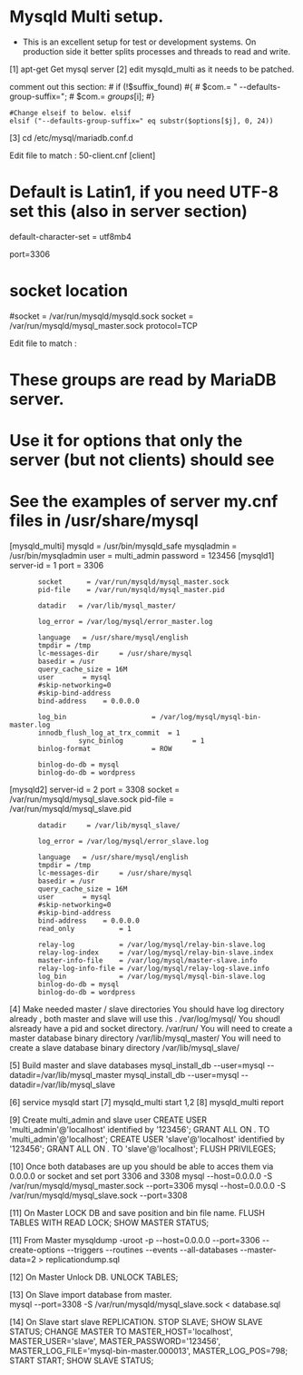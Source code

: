 # Mysqld Multi setup.

 * This is an excellent setup for test or development systems. On production side it better splits processes and threads to read and write. 

[1]  apt-get Get mysql server
[2]  edit mysqld_multi as it needs to be patched.

comment out this section:
    #    if (!$suffix_found)
    #{
    #  $com.= " --defaults-group-suffix=";
    #  $com.= $groups[$i];
    #}

    #Change elseif to below. elsif
    elsif ("--defaults-group-suffix=" eq substr($options[$j], 0, 24))

      
[3] cd  /etc/mysql/mariadb.conf.d

Edit file to match : 50-client.cnf
[client]
# Default is Latin1, if you need UTF-8 set this (also in server section)
default-character-set = utf8mb4

port=3306
# socket location
#socket = /var/run/mysqld/mysqld.sock
socket = /var/run/mysqld/mysql_master.sock
protocol=TCP


Edit file to match : 

#
# These groups are read by MariaDB server.
# Use it for options that only the server (but not clients) should see
#
# See the examples of server my.cnf files in /usr/share/mysql
[mysqld_multi]
           mysqld     = /usr/bin/mysqld_safe
           mysqladmin = /usr/bin/mysqladmin
           user       = multi_admin
           password   = 123456
[mysqld1]
           server-id = 1
           port       = 3306

           socket      = /var/run/mysqld/mysql_master.sock
           pid-file    = /var/run/mysqld/mysql_master.pid

           datadir   = /var/lib/mysql_master/

           log_error = /var/log/mysql/error_master.log

           language   = /usr/share/mysql/english
           tmpdir = /tmp
           lc-messages-dir     = /usr/share/mysql
           basedir = /usr
           query_cache_size = 16M
           user       = mysql
           #skip-networking=0
           #skip-bind-address
           bind-address    = 0.0.0.0

           log_bin                     = /var/log/mysql/mysql-bin-master.log
           innodb_flush_log_at_trx_commit  = 1
                     sync_binlog                 = 1
           binlog-format               = ROW

           binlog-do-db = mysql
           binlog-do-db = wordpress


[mysqld2]
           server-id = 2
           port         = 3308
           socket      = /var/run/mysqld/mysql_slave.sock
           pid-file    = /var/run/mysqld/mysql_slave.pid

           datadir     = /var/lib/mysql_slave/

           log_error = /var/log/mysql/error_slave.log

           language   = /usr/share/mysql/english
           tmpdir = /tmp
           lc-messages-dir     = /usr/share/mysql
           basedir = /usr
           query_cache_size = 16M
           user       = mysql
           #skip-networking=0
           #skip-bind-address
           bind-address    = 0.0.0.0
           read_only           = 1

           relay-log           = /var/log/mysql/relay-bin-slave.log
           relay-log-index     = /var/log/mysql/relay-bin-slave.index
           master-info-file    = /var/log/mysql/master-slave.info
           relay-log-info-file = /var/log/mysql/relay-log-slave.info
           log_bin             = /var/log/mysql/mysql-bin-slave.log
           binlog-do-db = mysql
           binlog-do-db = wordpress

 
[4] Make needed master / slave directories
     You should have log directory already , both master and slave will use this .
    /var/log/mysql/
    You shoudl alsready have a pid and socket directory.
    /var/run/ 
   You will need to create a master database binary directory
   /var/lib/mysql_master/
   You will need to create a slave database binary directory
   /var/lib/mysql_slave/
   
[5]  Build master and slave databases
    mysql_install_db --user=mysql --datadir=/var/lib/mysql_master
    mysql_install_db --user=mysql --datadir=/var/lib/mysql_slave
   
[6] service mysqld start
[7] mysqld_multi start 1,2
[8] mysqld_multi report

[9] Create multi_admin and slave user
CREATE USER 'multi_admin'@'localhost' identified by '123456';
GRANT ALL ON *.* TO 'multi_admin'@'localhost';
CREATE USER 'slave'@'localhost' identified by '123456';
GRANT ALL ON *.* TO 'slave'@'localhost';
FLUSH PRIVILEGES;


[10] Once both databases are up you should be able to acces them via 0.0.0.0 or socket and set port 3306 and 3308
mysql --host=0.0.0.0 -S /var/run/mysqld/mysql_master.sock  --port=3306
mysql --host=0.0.0.0 -S /var/run/mysqld/mysql_slave.sock --port=3308 

[11]  On Master LOCK DB and save position and bin file name.
   FLUSH TABLES WITH READ LOCK;
   SHOW MASTER STATUS;
   
[11]  From Master
mysqldump -uroot -p --host=0.0.0.0 --port=3306 --create-options --triggers --routines --events --all-databases --master-data=2 > replicationdump.sql

[12] On Master Unlock DB. 
   UNLOCK TABLES;
   
[13] On Slave import database from master.   
 mysql --port=3308  -S /var/run/mysqld/mysql_slave.sock  < database.sql
 
 
 [14]  On Slave start slave REPLICATION. 
   STOP SLAVE;
   SHOW SLAVE STATUS; 
   CHANGE MASTER TO MASTER_HOST='localhost', MASTER_USER='slave', MASTER_PASSWORD='123456', MASTER_LOG_FILE='mysql-bin-master.000013', MASTER_LOG_POS=798;
   START START;
   SHOW SLAVE STATUS;




